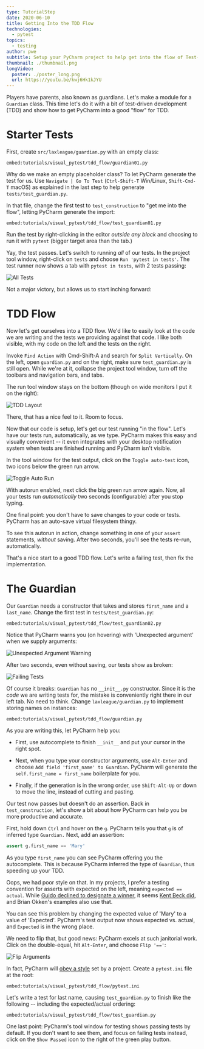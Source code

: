 ```yaml
---
type: TutorialStep
date: 2020-06-10
title: Getting Into the TDD Flow
technologies:
  - pytest
topics:
  - testing
author: pwe
subtitle: Setup your PyCharm project to help get into the flow of Test-Driven Development (TDD).
thumbnail: ./thumbnail.png
longVideo:
  poster: ./poster_long.png
  url: https://youtu.be/kwj6Hk1kJYU
---
```


Players have parents, also known as guardians. Let's make a module for a `Guardian` class. This time let's do it with a bit of test-driven development (TDD) and show how to get PyCharm into a good "flow" for TDD.

# Starter Tests

First, create `src/laxleague/guardian.py` with an empty class:

`embed:tutorials/visual_pytest/tdd_flow/guardian01.py`

Why do we make an empty placeholder class? To let PyCharm generate the test for us. Use `Navigate | Go To Test` (`Ctrl-Shift-T` Win/Linux, `Shift-Cmd-T` macOS) as explained in the last step to help generate `tests/test_guardian.py`.

In that file, change the first test to `test_construction` to "get me into the flow", letting PyCharm generate the import:

`embed:tutorials/visual_pytest/tdd_flow/test_guardian01.py`

Run the test by right-clicking in the editor *outside any block* and choosing to run it with `pytest` (bigger target area than the tab.)

Yay, the test passes. Let's switch to running *all* of our tests. In the project tool window, right-click on `tests` and choose `Run 'pytest in tests'`. The test runner now shows a tab with `pytest in tests`, with 2 tests passing:

![All Tests](./all_tests.png)

Not a major victory, but allows us to start inching forward:

# TDD Flow

Now let's get ourselves into a TDD flow. We'd like to easily look at the code we are writing and the tests we providing against that code. I like both visible, with my code on the left and the tests on the right.

Invoke `Find Action` with Cmd-Shift-A and search for `Split Vertically`. On the left, open `guardian.py` and on the right, make sure `test_guardian.py` is still open. While we're at it, collapse the project tool window, turn off the toolbars and navigation bars, and tabs.

The run tool window stays on the bottom (though on wide monitors I put it on the right):

![TDD Layout](./tdd_layout.png)

There, that has a nice feel to it. Room to focus.

Now that our code is setup, let's get our test running "in the flow". Let's have our tests run, automatically, as we type. PyCharm makes this easy and visually convenient -- it even integrates with your desktop notification system when tests are finished running and PyCharm isn't visible.

In the tool window for the test output, click on the `Toggle auto-test` icon, two icons below the green run arrow.

![Toggle Auto Run](./toggle_auto_run.png)

With autorun enabled, next click the big green run arrow again. Now, all your tests run *automatically* two seconds (configurable) after you stop typing.

One final point: you don't have to save changes to your code or tests. PyCharm has an auto-save virtual filesystem thingy.

To see this autorun in action, change something in one of your `assert` statements, *without* saving. After two seconds, you'll see the tests re-run, automatically.

That's a nice start to a good TDD flow. Let's write a failing test, then fix the implementation.

# The Guardian

Our `Guardian` needs a constructor that takes and stores `first_name` and a `last_name`. Change the first test in `tests/test_guardian.py`:

`embed:tutorials/visual_pytest/tdd_flow/test_guardian02.py`

Notice that PyCharm warns you (on hovering) with 'Unexpected argument' when we supply arguments:

![Unexpected Argument Warning](./unexpected_argument.png)

After two seconds, even without saving, our tests show as broken:

![Failing Tests](./test_fails.png)

Of course it breaks: `Guardian` has no `__init__.py` constructor. Since it is the *code* we are writing tests for, the mistake is conveniently right there in our left tab. No need to think. Change `laxleague/guardian.py` to implement storing names on instances:

`embed:tutorials/visual_pytest/tdd_flow/guardian.py`

As you are writing this, let PyCharm help you:

- First, use autocomplete to finish `__init__` and put your cursor in the right spot.

- Next, when you type your constructor arguments, use `Alt-Enter` and choose `Add field 'first_name' to Guardian`. PyCharm will generate the `self.first_name = first_name` boilerplate for you.

- Finally, if the generation is in the wrong order, use `Shift-Alt-Up` or down to move the line, instead of cutting and pasting.

Our test now passes but doesn't do an assertion. Back in `test_construction`, let's show a bit about how PyCharm can help you be more productive and accurate.

First, hold down `Ctrl` and hover on the `g`. PyCharm tells you that `g` is of inferred type `Guardian.` Next, add an assertion:

```python
assert g.first_name == 'Mary'
```

As you type `first_name` you can see PyCharm offering you the autocomplete. This is because PyCharm inferred the type of `Guardian`, thus speeding up your TDD.

Oops, we had poor style on that. In my projects, I prefer a testing convention for asserts with expected on the left, meaning `expected == actual`. While [Guido declined to designate a winner](https://mail.python.org/pipermail/python-dev/2010-December/106954.html), it seems [Kent Beck did](https://sourceforge.net/p/junit/mailman/message/3338997/), and Brian Okken's examples also use that.

You can see this problem by changing the expected value of 'Mary' to a value of 'Expected'. PyCharm's test output now shows expected vs. actual, and `Expected` is in the wrong place.

We need to flip that, but good news: PyCharm excels at such janitorial work. Click on the double-equal, hit `Alt-Enter`, and choose `Flip '=='`:

![Flip Arguments](./flip_arguments.png)

In fact, PyCharm will [obey a style](https://youtrack.jetbrains.com/issue/PY-27267) set by a project. Create a `pytest.ini` file at the root:

`embed:tutorials/visual_pytest/tdd_flow/pytest.ini`

Let's write a test for last name, causing `test_guardian.py` to finish like the following -- including the expected/actual ordering:

`embed:tutorials/visual_pytest/tdd_flow/test_guardian.py`

One last point: PyCharm's tool window for testing shows passing tests by default. If you don't want to see them, and focus on failing tests instead, click on the `Show Passed` icon to the right of the green play button.
